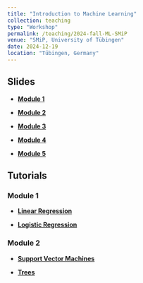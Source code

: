 ```yaml
---
title: "Introduction to Machine Learning"
collection: teaching
type: "Workshop"
permalink: /teaching/2024-fall-ML-SMiP
venue: "SMiP, University of Tübingen"
date: 2024-12-19
location: "Tübingen, Germany"
---
```


<!-- {% include base_path %} -->

<!-- naive password protection -->
<script>
    const password = "SMiP24";

    document.addEventListener("DOMContentLoaded", function() {
        const userPassword = prompt("Enter password to access this page:");
        if (userPassword !== password) {
            document.body.innerHTML = "<h1>Access Denied</h1>";
        }
    });
</script>



## Slides

- <b><a href='/files/2024-fall-ML-SMiP/module1.pdf'>Module 1</a></b>

- <b><a href='/files/2024-fall-ML-SMiP/module2.pdf'>Module 2</a></b>

- <b><a href='/files/2024-fall-ML-SMiP/module3.pdf'>Module 3</a></b>

- <b><a href='/files/2024-fall-ML-SMiP/module4.pdf'>Module 4</a></b>

- <b><a href='/files/2024-fall-ML-SMiP/module5.pdf'>Module 5</a></b>



## Tutorials

### Module 1

- <b><a href='/files/2024-fall-ML-SMiP/module1-linear_regression.Rmd'>Linear Regression</a></b>
  <!-- - <b><a href='/files/2024-fall-ML-SMiP/module1-linear_regression-SOLUTION.Rmd'>Solution</a></b> -->

- <b><a href='/files/2024-fall-ML-SMiP/module1-logistic_regression.Rmd'>Logistic Regression</a></b>
  <!-- - <b><a href='/files/2024-fall-ML-SMiP/module1-linear_regression-SOLUTION.Rmd'>Solution</a></b> -->

### Module 2

- <b><a href='/files/2024-fall-ML-SMiP/module2-SVM.Rmd'>Support Vector Machines</a></b>
  <!-- - <b><a href='/files/2024-fall-ML-SMiP/module2-SVM-SOLUTION.Rmd'>Solution</a></b> -->

- <b><a href='/files/2024-fall-ML-SMiP/module2-trees.Rmd'>Trees</a></b>
  <!-- - <b><a href='/files/2024-fall-ML-SMiP/module2-trees-SOLUTION.Rmd'>Solution</a></b> -->

